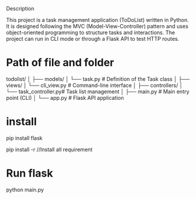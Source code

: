 Description

This project is a task management application (ToDoList) written in Python.
It is designed following the MVC (Model-View-Controller) pattern and uses object-oriented programming to structure tasks and interactions.
The project can run in CLI mode or through a Flask API to test HTTP routes.


# Path of file and folder

todolist/
│
├── models/
│   └── task.py           # Definition of the Task class
│
├── views/
│   └── cli_view.py       # Command-line interface
│
├── controllers/
│   └── task_controller.py# Task list management
│
├── main.py               # Main entry point (CLI)
│
└── app.py                # Flask API application


# install

pip install flask

pip install -r //Install all requirement

# Run flask

python main.py



